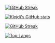 
[![GitHub Streak](https://streak-stats.demolab.com/?user=klejdi94&theme=dark)](https://git.io/streak-stats)

[![Klejdi's GitHub stats](https://github-readme-stats.vercel.app/api?username=klejdi94&count_private=true&show_icons=true&hide_border=true&bg_color=00000000&text_color=3498db&theme=dark)](https://github.com/anuraghazra/github-readme-stats)

[![GitHub Streak](http://github-readme-streak-stats.herokuapp.com?user=klejdi94&hide_border=true&background=FF2D2D00&sideLabels=70A3F6&currStreakNum=70A3F6&sideNums=70A3F6&dates=70A3F6&stroke=DD272700)](https://git.io/streak-stats)

[![Top Langs](https://github-readme-stats.vercel.app/api/top-langs/?username=klejdi94&hide_border=true&bg_color=00000000&text_color=3498db&theme=tokyonight&layout=compact&langs_count=10)](https://github.com/anuraghazra/github-readme-stats)

